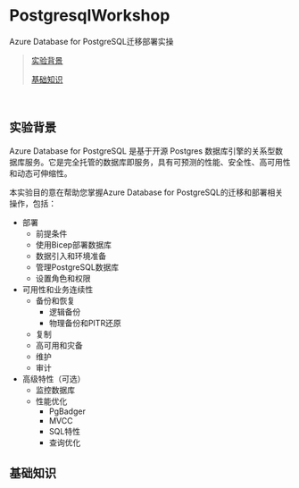 # PostgresqlWorkshop
Azure Database for PostgreSQL迁移部署实操

> [实验背景](#实验背景)
>
> [基础知识](#所需基础知识介绍)
>

&nbsp;
&nbsp;

## 实验背景
Azure Database for PostgreSQL 是基于开源 Postgres 数据库引擎的关系型数据库服务。它是完全托管的数据库即服务，具有可预测的性能、安全性、高可用性和动态可伸缩性。

本实验目的意在帮助您掌握Azure Database for PostgreSQL的迁移和部署相关操作，包括：
- 部署
  -  前提条件
  -  使用Bicep部署数据库
  -  数据引入和环境准备
  -  管理PostgreSQL数据库
  -  设置角色和权限
- 可用性和业务连续性
  - 备份和恢复
    - 逻辑备份
    - 物理备份和PITR还原
  - 复制
  - 高可用和灾备
  - 维护
  - 审计
- 高级特性（可选）
  - 监控数据库
  - 性能优化
    - PgBadger
    - MVCC
    - SQL特性
    - 查询优化

    
## 基础知识
